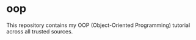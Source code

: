 # oop
This repository contains my OOP (Object-Oriented Programming) tutorial across all trusted sources.
